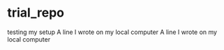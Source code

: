 # trial_repo
testing my setup
A line I wrote on my local computer
A line I wrote on my local computer
